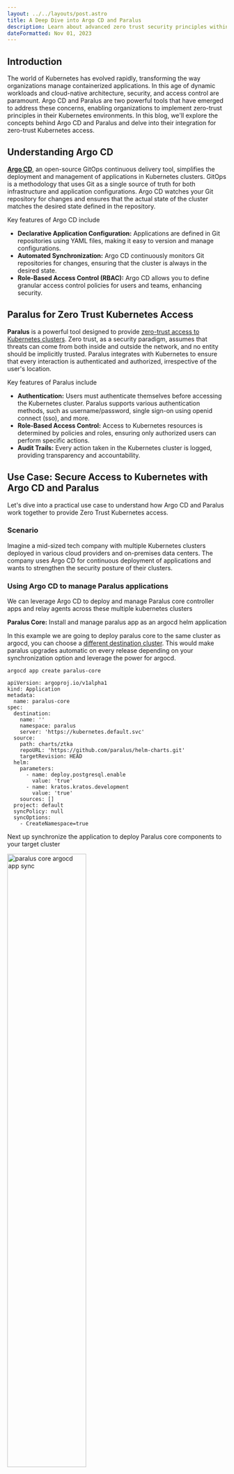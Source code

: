```yaml
---
layout: ../../layouts/post.astro
title: A Deep Dive into Argo CD and Paralus
description: Learn about advanced zero trust security principles within Kubernetes and how it can be integrated into Argo CD gitops pipeline to automate your kubernetes cluster access management.
dateFormatted: Nov 01, 2023
---
```


## Introduction
The world of Kubernetes has evolved rapidly, transforming the way organizations manage containerized applications. In this age of dynamic workloads and cloud-native architecture, security, and access control are paramount. Argo CD and Paralus are two powerful tools that have emerged to address these concerns, enabling organizations to implement zero-trust principles in their Kubernetes environments. In this blog, we'll explore the concepts behind Argo CD and Paralus and delve into their integration for zero-trust Kubernetes access.

<!--truncate -->

## Understanding Argo CD

[**Argo CD**](https://argo-cd.readthedocs.io/en/stable/), an open-source GitOps continuous delivery tool, simplifies the deployment and management of applications in Kubernetes clusters. GitOps is a methodology that uses Git as a single source of truth for both infrastructure and application configurations. Argo CD watches your Git repository for changes and ensures that the actual state of the cluster matches the desired state defined in the repository.

Key features of Argo CD include

- **Declarative Application Configuration:** Applications are defined in Git repositories using YAML files, making it easy to version and manage configurations.
- **Automated Synchronization:** Argo CD continuously monitors Git repositories for changes, ensuring that the cluster is always in the desired state.
- **Role-Based Access Control (RBAC):** Argo CD allows you to define granular access control policies for users and teams, enhancing security.

## Paralus for Zero Trust Kubernetes Access

**Paralus** is a powerful tool designed to provide [zero-trust access to Kubernetes clusters](https://www.paralus.io/blog/zero-trust-security-kubernetes-access-using-paralus). Zero trust, as a security paradigm, assumes that threats can come from both inside and outside the network, and no entity should be implicitly trusted. Paralus integrates with Kubernetes to ensure that every interaction is authenticated and authorized, irrespective of the user's location.

Key features of Paralus include

- **Authentication:** Users must authenticate themselves before accessing the Kubernetes cluster. Paralus supports various authentication methods, such as username/password, single sign-on using openid connect (sso), and more.
- **Role-Based Access Control:** Access to Kubernetes resources is determined by policies and roles, ensuring only authorized users can perform specific actions.
- **Audit Trails:** Every action taken in the Kubernetes cluster is logged, providing transparency and accountability.

## Use Case: Secure Access to Kubernetes with Argo CD and Paralus

Let's dive into a practical use case to understand how Argo CD and Paralus work together to provide Zero Trust Kubernetes access.

### Scenario

Imagine a mid-sized tech company with multiple Kubernetes clusters deployed in various cloud providers and on-premises data centers. The company uses Argo CD for continuous deployment of applications and wants to strengthen the security posture of their clusters.

### Using Argo CD to manage Paralus applications

We can leverage Argo CD to deploy and manage Paralus core controller apps and relay agents across these multiple kubernetes clusters

**Paralus Core:** Install and manage paralus app as an argocd helm application

In this example we are going to deploy paralus core to the same cluster as argocd, you can choose a [different destination cluster](https://argo-cd.readthedocs.io/en/stable/user-guide/commands/argocd_cluster_add/). This would make paralus upgrades automatic on every release depending on your synchronization option and leverage the power for argocd.

```
argocd app create paralus-core
```

```
apiVersion: argoproj.io/v1alpha1
kind: Application
metadata:
  name: paralus-core
spec:
  destination:
    name: ''
    namespace: paralus
    server: 'https://kubernetes.default.svc'
  source:
    path: charts/ztka
    repoURL: 'https://github.com/paralus/helm-charts.git'
    targetRevision: HEAD
  helm:
    parameters:
      - name: deploy.postgresql.enable
        value: 'true'
      - name: kratos.kratos.development
        value: 'true'
    sources: []
  project: default
  syncPolicy: null
  syncOptions:
    - CreateNamespace=true
```

Next up synchronize the application to deploy Paralus core components to your target cluster

<img src="/assets/images/posts/paralus-and-argocd-integration/paralus-core-argoapp.png" alt="paralus core argocd app sync" height="60%" width="60%"/>  
<br/>


Now you can access paralus console after [configuring your DNS Settings](https://www.paralus.io/docs/Installation/#domain-name-setup)

<img src="/assets/images/posts/paralus-and-argocd-integration/paralus-console.png" alt="paralus console" height="60%" width="60%"/>  
<br/>


[**Relay Agents:**](https://www.paralus.io/docs/architecture/core-components#relay-agent) All the Paralus imported clusters can be configured as separate argocd applications. This enables managing and upgrading relay agents by just updating the version in git repo. Very useful to upgrade a fleet of agents across imported clusters.

```
argocd app create gke-dev
```

```
apiVersion: argoproj.io/v1alpha1
kind: Application
metadata:
  name: gke-dev
spec:
  destination:
    name: ''
    namespace: paralus-system
    server: 'https://35.224.124.44'
  source:
    path: argocd/cloud/gke/dev/
    repoURL: 'https://github.com/niravparikh05/paralus-integrations.git'
    targetRevision: HEAD
  sources: []
  project: default
  syncPolicy:
    syncOptions:
      - CreateNamespace=true

```

<img src="/assets/images/posts/paralus-and-argocd-integration/relay-agent-argoapp.png" alt="relay agent argo app sync" height="60%" width="60%"/>  
<br/>


## Integrating Argo CD with Paralus

The integration of Argo CD with Paralus enhances Kubernetes access control and security, promoting a zero-trust approach. Here's how it works

- **Authentication:** When a user attempts to access the Kubernetes cluster through Argo CD, Paralus handles the authentication process. Users must provide their credentials and complete any additional authentication steps, to verify their identity.
- **Access Control:** Paralus enforces access policies based on the user's identity and role. Even within Argo CD, users can only interact with resources and applications they are authorized to access.
- **Auditability:** Paralus logs all interactions within the Kubernetes cluster, providing a detailed audit trail. This ensures that all actions are recorded and can be reviewed for security and compliance purposes.

This is possible by adding clusters in argocd using the kubeconfig generated using paralus, in this example we will add a cluster with kubeconfig generated having service account with full cluster access

```
argocd cluster add gke-dev --name gke-dev-paralus --kubeconfig ./kubeconfig-admin@paralus.local.yaml

WARNING: This will create a service account `argocd-manager` on the cluster referenced by context `gke-dev` with full cluster level privileges. Do you want to continue [y/N]? y
INFO[0003] ServiceAccount "argocd-manager" already exists in namespace "kube-system" 
INFO[0004] ClusterRole "argocd-manager-role" updated    
INFO[0005] ClusterRoleBinding "argocd-manager-role-binding" updated 
Cluster 'https://94a82cca-76ce-4cbb-8a36-8acc25eca1bd.user.ic-oss.dev.rafay-edge.net:443' added
```

Now deploying any application to above destination cluster will adhere to paralus’ [just in time access](https://www.paralus.io/blog/paralus-jit-access-service-account) and can be tracked via paralus' [audit logs](https://www.paralus.io/docs/usage/audit-logs)

Let’s say we add a new guestbook application to above cluster as our destination

```
argocd app create guestbook
```

```
apiVersion: argoproj.io/v1alpha1
kind: Application
metadata:
  name: guestbook
spec:
  destination:
    name: ''
    namespace: default
    server: >-
      https://94a82cca-76ce-4cbb-8a36-8acc25eca1bd.user.ic-oss.dev.rafay-edge.net:443
  source:
    path: guestbook
    repoURL: 'https://github.com/argoproj/argocd-example-apps.git'
    targetRevision: HEAD
  sources: []
  project: default
  syncPolicy:
    syncOptions:
      - CreateNamespace=true
```

Next up synchronize the guestbook app

<img src="/assets/images/posts/paralus-and-argocd-integration/guestbook-argoapp.png" alt="relay agent argo app sync" height="60%" width="60%"/>  
<br/>


Verifying the auditlogs, we can see that the guestbook application has been deployed with paralus system user having necessary permissions.

<img src="/assets/images/posts/paralus-and-argocd-integration/paralus-argocd-auditlogs.png" alt="paralus argocd audit logs" height="60%" width="60%"/>  
<br/>


By integrating Argo CD with Paralus, organizations can achieve a robust, zero-trust security model that safeguards their Kubernetes infrastructure and the applications running within it.

## Conclusion

In the ever-evolving landscape of Kubernetes, ensuring security and access control is of utmost importance. Argo CD and Paralus represent two powerful tools that, when combined, can provide a robust zero-trust approach to Kubernetes access.

By using Argo CD for GitOps-driven application deployment and Paralus for strong authentication, role-based access control, and auditability, organizations can confidently embrace the world of container orchestration without compromising security. This integration not only secures the Kubernetes environment but also enhances compliance and accountability.

In summary, Argo CD and Paralus are a dynamic duo for implementing a zero-trust approach to Kubernetes access, providing a secure and reliable foundation for modern containerized applications.